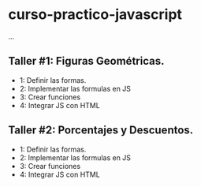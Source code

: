 # curso-practico-javascript

...

## Taller #1: Figuras Geométricas.

- 1: Definir las formas.
- 2: Implementar las formulas en JS
- 3: Crear funciones 
- 4: Integrar JS con HTML

## Taller #2: Porcentajes y Descuentos.

- 1: Definir las formas.
- 2: Implementar las formulas en JS
- 3: Crear funciones 
- 4: Integrar JS con HTML

